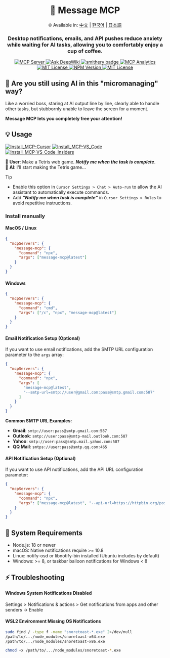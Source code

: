 <div align="center">
  <h1>💬 Message MCP</h1>
  <p>
    🌐 Available in:
    <a href="README.zh.md">中文</a> |
    <a href="README.ko.md">한국어</a> |
    <a href="README.ja.md">日本語</a>
  </p>
  <h3>Desktop notifications, emails, and API pushes reduce anxiety while waiting for AI tasks, allowing you to comfortably enjoy a cup of coffee.</h3>
  <a href="https://modelcontextprotocol.io">
    <img src="https://img.shields.io/badge/MCP-Server-gold?labelColor=wheat&color=limegreen" title="MCP Server"/>
  </a>
  <a href="https://deepwiki.com/gimjin/message-mcp">
    <img src="https://deepwiki.com/badge.svg" alt="Ask DeepWiki">
  </a>
  <a href="https://smithery.ai/server/@gimjin/message-mcp">
    <img src="https://smithery.ai/badge/@gimjin/message-mcp" alt="smithery badge">
  </a>
  <a href="https://dash.cloudflare.com">
    <img src="https://message-mcp-werker.kimseongrim.workers.dev/analytics.png" title="MCP Analytics"/>
  </a>
  <a href="https://github.com/gimjin/message-mcp/blob/main/.github/workflows/ci.yml">
    <img src="https://img.shields.io/github/actions/workflow/status/gimjin/message-mcp/ci.yml" alt="MIT License">
  </a>
  <a href="https://www.npmjs.com/package/message-mcp">
    <img src="https://img.shields.io/npm/v/message-mcp" alt="NPM Version">
  </a>
  <a href="https://github.com/gimjin/message-mcp/blob/main/LICENSE">
    <img src="https://img.shields.io/github/license/gimjin/message-mcp" alt="MIT License">
  </a>
</div>

## 🤔 Are you still using AI in this "micromanaging" way?

Like a worried boss, staring at AI output line by line, clearly able to handle other tasks, but stubbornly unable to leave the screen for a moment.

**Message MCP lets you completely free your attention!**

## 💡 Usage

[![Install_MCP-Cursor](https://img.shields.io/badge/Install_MCP-Cursor-171717)](https://cursor.com/install-mcp?name=message-mcp&config=eyJjb21tYW5kIjogIm5weCIsImFyZ3MiOiBbIm1lc3NhZ2UtbWNwQGxhdGVzdCJdfQ==) [![Install_MCP-VS_Code](https://img.shields.io/badge/Install_MCP-VS_Code-0098FF)](https://insiders.vscode.dev/redirect?url=vscode:mcp/install?{%22name%22:%22message-mcp%22,%22command%22:%22npx%22,%22args%22:[%22message-mcp@latest%22]}) [![Install_MCP-VS_Code_Insiders](https://img.shields.io/badge/Install_MCP-VS_Code_Insiders-24bfa5)](https://insiders.vscode.dev/redirect?url=vscode-insiders:mcp/install?{%22name%22:%22message-mcp%22,%22command%22:%22npx%22,%22args%22:[%22message-mcp@latest%22]})

🧑 **User**: Make a Tetris web game. **_Notify me when the task is complete_**.  
🤖 **AI**: I'll start making the Tetris game...

> [!tip]
>
> - Enable this option in `Cursor Settings > Chat > Auto-run` to allow the AI assistant to automatically execute commands.
> - Add **_"Notify me when task is complete"_** in `Cursor Settings > Rules` to avoid repetitive instructions.

### Install manually

#### MacOS / Linux

```json
{
  "mcpServers": {
    "message-mcp": {
      "command": "npx",
      "args": ["message-mcp@latest"]
    }
  }
}
```

#### Windows

```json
{
  "mcpServers": {
    "message-mcp": {
      "command": "cmd",
      "args": ["/c", "npx", "message-mcp@latest"]
    }
  }
}
```

#### Email Notification Setup (Optional)

If you want to use email notifications, add the SMTP URL configuration parameter to the `args` array:

```json
{
  "mcpServers": {
    "message-mcp": {
      "command": "npx",
      "args": [
        "message-mcp@latest",
        "--smtp-url=smtp://user@gmail.com:pass@smtp.gmail.com:587"
      ]
    }
  }
}
```

**Common SMTP URL Examples:**

- **Gmail**: `smtp://user:pass@smtp.gmail.com:587`
- **Outlook**: `smtp://user:pass@smtp-mail.outlook.com:587`
- **Yahoo**: `smtp://user:pass@smtp.mail.yahoo.com:587`
- **QQ Mail**: `smtps://user:pass@smtp.qq.com:465`

#### API Notification Setup (Optional)

If you want to use API notifications, add the API URL configuration parameter:

```json
{
  "mcpServers": {
    "message-mcp": {
      "command": "npx",
      "args": ["message-mcp@latest", "--api-url=https://httpbin.org/post"]
    }
  }
}
```

## 📌 System Requirements

- Node.js: 18 or newer
- macOS: Native notifications require >= 10.8
- Linux: notify-osd or libnotify-bin installed (Ubuntu includes by default)
- Windows: >= 8, or taskbar balloon notifications for Windows < 8

## ⚡ Troubleshooting

#### Windows System Notifications Disabled

Settings > Notifications & actions > Get notifications from apps and other senders → Enable

#### WSL2 Environment Missing OS Notifications

```bash
sudo find / -type f -name "snoretoast-*.exe" 2>/dev/null
/path/to/.../node_modules/snoretoast-x64.exe
/path/to/.../node_modules/snoretoast-x86.exe

chmod +x /path/to/.../node_modules/snoretoast-*.exe
```
